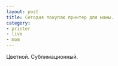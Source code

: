 ```yaml
--- 
layout: post 
title: Сегодня покупаю принтер для мамы. 
category: 
- printer 
- live 
- mom 
--- 
```

Цветной. Сублимационный.

